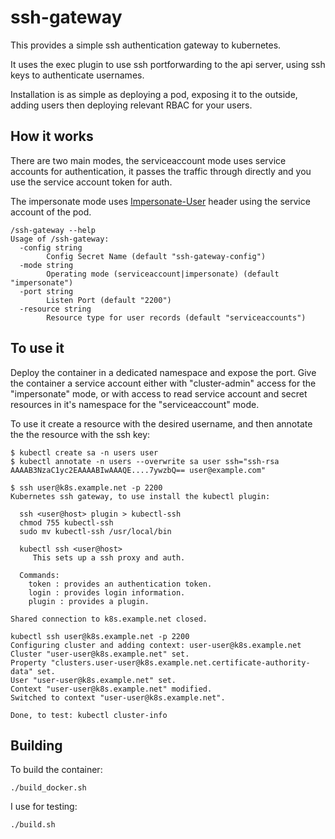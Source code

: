 ssh-gateway
===========

This provides a simple ssh authentication gateway to kubernetes.

It uses the exec plugin to use ssh portforwarding to the api server, using ssh keys to authenticate usernames.

Installation is as simple as deploying a pod, exposing it to the outside, adding users then deploying relevant RBAC for your users.


How it works
------------


There are two main modes, the serviceaccount mode uses service accounts for authentication, it passes the traffic through directly and you use the service account token for auth.

The impersonate mode uses [Impersonate-User](https://kubernetes.io/docs/reference/access-authn-authz/authentication/#user-impersonation) header using the service account of the pod.

    /ssh-gateway --help
    Usage of /ssh-gateway:
      -config string
        	Config Secret Name (default "ssh-gateway-config")
      -mode string
        	Operating mode (serviceaccount|impersonate) (default "impersonate")
      -port string
        	Listen Port (default "2200")
      -resource string
        	Resource type for user records (default "serviceaccounts")


To use it
---------

Deploy the container in a dedicated namespace and expose the port. Give the container a service account either with "cluster-admin" access for the "impersonate" mode, or with access to read service account and secret resources in it's namespace for the "serviceaccount" mode.

To use it create a resource with the desired username, and then annotate the the resource with the ssh key:

    $ kubectl create sa -n users user
    $ kubectl annotate -n users --overwrite sa user ssh="ssh-rsa AAAAB3NzaC1yc2EAAAABIwAAAQE....7ywzbQ== user@example.com"

    $ ssh user@k8s.example.net -p 2200
    Kubernetes ssh gateway, to use install the kubectl plugin:
      
      ssh <user@host> plugin > kubectl-ssh
      chmod 755 kubectl-ssh
      sudo mv kubectl-ssh /usr/local/bin
      
      kubectl ssh <user@host>
    	 This sets up a ssh proxy and auth.
      
      Commands:
    	token : provides an authentication token.
    	login : provides login information.
    	plugin : provides a plugin.
      
    Shared connection to k8s.example.net closed.

    kubectl ssh user@k8s.example.net -p 2200
    Configuring cluster and adding context: user-user@k8s.example.net
    Cluster "user-user@k8s.example.net" set.
    Property "clusters.user-user@k8s.example.net.certificate-authority-data" set.
    User "user-user@k8s.example.net" set.
    Context "user-user@k8s.example.net" modified.
    Switched to context "user-user@k8s.example.net".
    
    Done, to test: kubectl cluster-info



Building
--------

To build the container:

    ./build_docker.sh

I use for testing:

    ./build.sh



